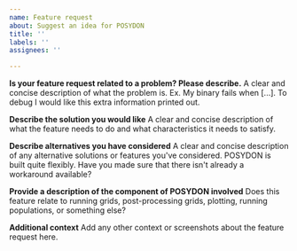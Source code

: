 ```yaml
---
name: Feature request
about: Suggest an idea for POSYDON
title: ''
labels: ''
assignees: ''

---
```


**Is your feature request related to a problem? Please describe.**
A clear and concise description of what the problem is. Ex. My binary fails when [...]. To debug I would like this extra information printed out.

**Describe the solution you would like**
A clear and concise description of what the feature needs to do and what characteristics it needs to satisfy.

**Describe alternatives you have considered**
A clear and concise description of any alternative solutions or features you've considered. POSYDON is built quite flexibly. Have you made sure that there isn't already a workaround available?

**Provide a description of the component of POSYDON involved**
Does this feature relate to running grids, post-processing grids, plotting, running populations, or something else?

**Additional context**
Add any other context or screenshots about the feature request here.
